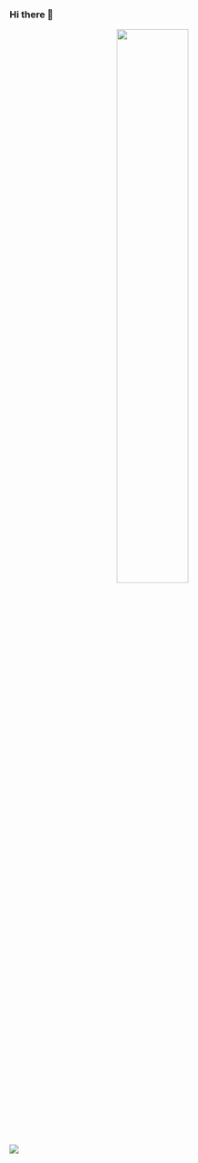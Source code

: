 ### Hi there 👋

<!--
**jip1984/jip1984** is a ✨ _special_ ✨ repository because its `README.md` (this file) appears on your GitHub profile.

Here are some ideas to get you started:

- 🔭 I’m currently working on ...
- 🌱 I’m currently learning ...
- 👯 I’m looking to collaborate on ...
- 🤔 I’m looking for help with ...
- 💬 Ask me about ...
- 📫 How to reach me: ...
- 😄 Pronouns: ...
- ⚡ Fun fact: ...
-->


<p align="center">
<a href="https://wakatime.com"><img width="50%" height="50%" src="https://wakatime.com/share/@9d56e826-eb14-4ed9-b737-a42ea1a8f445/a9bc1fc9-3d46-42ca-9716-06867d4272f2.png"/></a>
</p>

<a href="https://wakatime.com"><img src="https://wakatime.com/share/@9d56e826-eb14-4ed9-b737-a42ea1a8f445/568561a1-bdf0-46b7-94c0-b69f3ea7b5b8.png" /></a>

